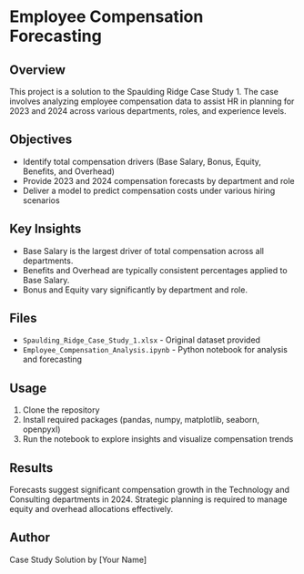 
# Employee Compensation Forecasting

## Overview

This project is a solution to the Spaulding Ridge Case Study 1. The case involves analyzing employee compensation data to assist HR in planning for 2023 and 2024 across various departments, roles, and experience levels.

## Objectives

- Identify total compensation drivers (Base Salary, Bonus, Equity, Benefits, and Overhead)
- Provide 2023 and 2024 compensation forecasts by department and role
- Deliver a model to predict compensation costs under various hiring scenarios

## Key Insights

- Base Salary is the largest driver of total compensation across all departments.
- Benefits and Overhead are typically consistent percentages applied to Base Salary.
- Bonus and Equity vary significantly by department and role.

## Files

- `Spaulding_Ridge_Case_Study_1.xlsx` - Original dataset provided
- `Employee_Compensation_Analysis.ipynb` - Python notebook for analysis and forecasting

## Usage

1. Clone the repository
2. Install required packages (pandas, numpy, matplotlib, seaborn, openpyxl)
3. Run the notebook to explore insights and visualize compensation trends

## Results

Forecasts suggest significant compensation growth in the Technology and Consulting departments in 2024. Strategic planning is required to manage equity and overhead allocations effectively.

## Author

Case Study Solution by [Your Name]
